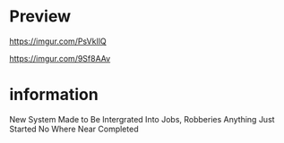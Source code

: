 # Preview

https://imgur.com/PsVkIlQ

https://imgur.com/9Sf8AAv

# information

New System Made to Be Intergrated Into Jobs, Robberies Anything Just Started No Where Near Completed
